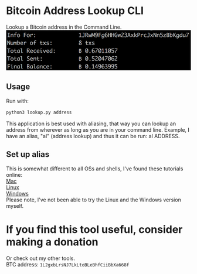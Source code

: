 # Bitcoin Address Lookup CLI
Lookup a Bitcoin address in the Command Line.  
![Bitcoin Address Lookup](https://github.com/HaakonBakker/BitcoinAddressLookupCLI/blob/master/images/previewImage.png?raw=true "Bitcoin Address Lookup")

## Usage
Run with:
```sh
python3 lookup.py address
```

This application is best used with aliasing, that way you can lookup an address from wherever as long as you are in your command line.
Example, I have an alias, "al" (address lookup) and thus it can be run:
al ADDRESS.

## Set up alias
This is somewhat different to all OSs and shells, I've found these tutorials online:  
[Mac](http://www.techradar.com/how-to/computing/apple/terminal-101-creating-aliases-for-commands-1305638)  
[Linux](http://www.hostingadvice.com/how-to/set-command-aliases-linuxubuntudebian/)  
[Windows](https://winaero.com/blog/how-to-set-aliases-for-the-command-prompt-in-windows/)  
Please note, I've not been able to try the Linux and the Windows version myself.

# If you find this tool useful, consider making a donation
Or check out my other tools.  
BTC address: ```1L2gxbLrsNJ7LkLtoBLeBhfCiiBbXa668f```
